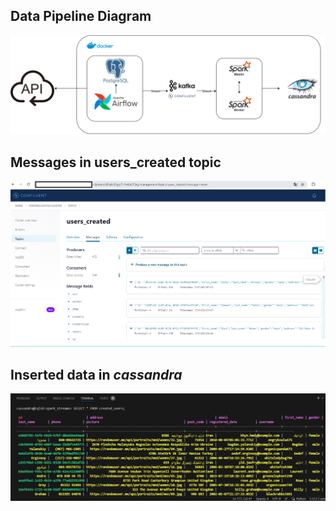 ## Data Pipeline Diagram 
![Diagram](https://github.com/DenysBosiak/de-projects/blob/main/ApiKafkaStreaming/images/schema.png)

## Messages in <b>users_created</b> topic
![Diagram](https://github.com/DenysBosiak/de-projects/blob/main/ApiKafkaStreaming/images/kafka_topic_messages.png)

## Inserted data in <i>cassandra</i>
![Diagram](https://github.com/DenysBosiak/de-projects/blob/main/ApiKafkaStreaming/images/cassandra_table.png)